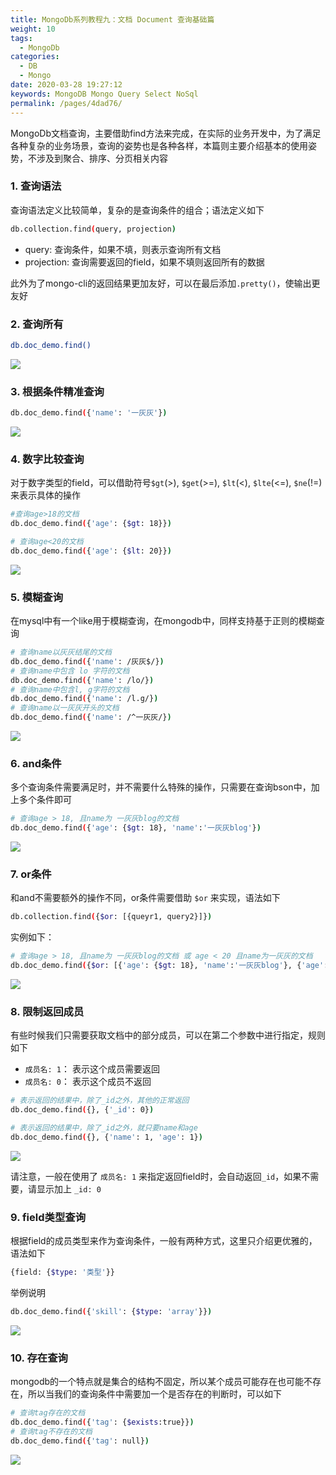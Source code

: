 ```yaml
---
title: MongoDb系列教程九：文档 Document 查询基础篇
weight: 10
tags: 
  - MongoDb
categories: 
  - DB
  - Mongo
date: 2020-03-28 19:27:12
keywords: MongoDB Mongo Query Select NoSql
permalink: /pages/4dad76/
---
```



MongoDb文档查询，主要借助find方法来完成，在实际的业务开发中，为了满足各种复杂的业务场景，查询的姿势也是各种各样，本篇则主要介绍基本的使用姿势，不涉及到聚合、排序、分页相关内容

<!-- more -->

### 1. 查询语法

查询语法定义比较简单，复杂的是查询条件的组合；语法定义如下

```bash
db.collection.find(query, projection)
```

- query: 查询条件，如果不填，则表示查询所有文档
- projection: 查询需要返回的field，如果不填则返回所有的数据

此外为了mongo-cli的返回结果更加友好，可以在最后添加`.pretty()`，使输出更友好

### 2. 查询所有


```bash
db.doc_demo.find()
```

![](/imgs/200328/00.jpg)

### 3. 根据条件精准查询

```bash
db.doc_demo.find({'name': '一灰灰'})
```

![](/imgs/200328/01.jpg)

### 4. 数字比较查询

对于数字类型的field，可以借助符号`$gt`(>), `$get`(>=), `$lt`(<), `$lte`(<=), `$ne`(!=) 来表示具体的操作

```bash
#查询age>18的文档
db.doc_demo.find({'age': {$gt: 18}})

# 查询age<20的文档
db.doc_demo.find({'age': {$lt: 20}})
```

![](/imgs/200328/02.jpg)

### 5. 模糊查询

在mysql中有一个like用于模糊查询，在mongodb中，同样支持基于正则的模糊查询

```bash
# 查询name以灰灰结尾的文档
db.doc_demo.find({'name': /灰灰$/})
# 查询name中包含 lo 字符的文档
db.doc_demo.find({'name': /lo/})
# 查询name中包含l, g字符的文档
db.doc_demo.find({'name': /l.g/})
# 查询name以一灰灰开头的文档
db.doc_demo.find({'name': /^一灰灰/})
```

![](/imgs/200328/03.jpg)


### 6. and条件

多个查询条件需要满足时，并不需要什么特殊的操作，只需要在查询bson中，加上多个条件即可

```bash
# 查询age > 18, 且name为 一灰灰blog的文档
db.doc_demo.find({'age': {$gt: 18}, 'name':'一灰灰blog'})
```

![](/imgs/200328/04.jpg)

### 7. or条件

和and不需要额外的操作不同，or条件需要借助 `$or` 来实现，语法如下

```bash
db.collection.find({$or: [{queyr1, query2}]})
```

实例如下：

```bash
# 查询age > 18, 且name为 一灰灰blog的文档 或 age < 20 且name为一灰灰的文档
db.doc_demo.find({$or: [{'age': {$gt: 18}, 'name':'一灰灰blog'}, {'age': {$lt: 20}, 'name': '一灰灰'}]})
```

![](/imgs/200328/05.jpg)

### 8. 限制返回成员

有些时候我们只需要获取文档中的部分成员，可以在第二个参数中进行指定，规则如下

- `成员名: 1`： 表示这个成员需要返回
- `成员名: 0`： 表示这个成员不返回

```bash
# 表示返回的结果中，除了_id之外，其他的正常返回
db.doc_demo.find({}, {'_id': 0})

# 表示返回的结果中，除了_id之外，就只要name和age
db.doc_demo.find({}, {'name': 1, 'age': 1})
```

![](/imgs/200328/06.jpg)


请注意，一般在使用了 `成员名: 1` 来指定返回field时，会自动返回`_id`，如果不需要，请显示加上 `_id: 0`

### 9. field类型查询

根据field的成员类型来作为查询条件，一般有两种方式，这里只介绍更优雅的，语法如下

```bash
{field: {$type: '类型'}}
```

举例说明

```bash
db.doc_demo.find({'skill': {$type: 'array'}})
```

![](/imgs/200328/07.jpg)

### 10. 存在查询

mongodb的一个特点就是集合的结构不固定，所以某个成员可能存在也可能不存在，所以当我们的查询条件中需要加一个是否存在的判断时，可以如下

```bash
# 查询tag存在的文档
db.doc_demo.find({'tag': {$exists:true}})
# 查询tag不存在的文档
db.doc_demo.find({'tag': null})
```

![](/imgs/200328/08.jpg)